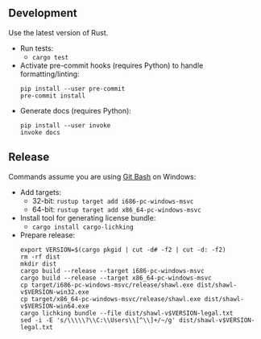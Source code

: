 ## Development
Use the latest version of Rust.

* Run tests:
  * `cargo test`
* Activate pre-commit hooks (requires Python) to handle formatting/linting:
  ```
  pip install --user pre-commit
  pre-commit install
  ```
* Generate docs (requires Python):
  ```
  pip install --user invoke
  invoke docs
  ```

## Release
Commands assume you are using [Git Bash](https://git-scm.com) on Windows:

* Add targets:
  * 32-bit: `rustup target add i686-pc-windows-msvc`
  * 64-bit: `rustup target add x86_64-pc-windows-msvc`
* Install tool for generating license bundle:
  * `cargo install cargo-lichking`
* Prepare release:
  ```
  export VERSION=$(cargo pkgid | cut -d# -f2 | cut -d: -f2)
  rm -rf dist
  mkdir dist
  cargo build --release --target i686-pc-windows-msvc
  cargo build --release --target x86_64-pc-windows-msvc
  cp target/i686-pc-windows-msvc/release/shawl.exe dist/shawl-v$VERSION-win32.exe
  cp target/x86_64-pc-windows-msvc/release/shawl.exe dist/shawl-v$VERSION-win64.exe
  cargo lichking bundle --file dist/shawl-v$VERSION-legal.txt
  sed -i -E 's/\\\\\?\\C:\\Users\\[^\\]+/~/g' dist/shawl-v$VERSION-legal.txt
  ```
